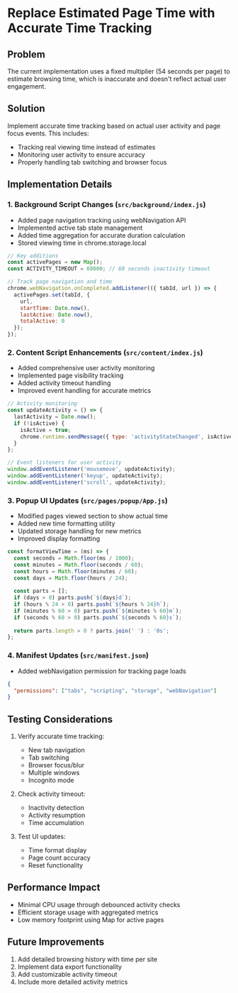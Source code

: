 # Replace Estimated Page Time with Accurate Time Tracking

## Problem
The current implementation uses a fixed multiplier (54 seconds per page) to estimate browsing time, which is inaccurate and doesn't reflect actual user engagement.

## Solution
Implement accurate time tracking based on actual user activity and page focus events. This includes:
- Tracking real viewing time instead of estimates
- Monitoring user activity to ensure accuracy
- Properly handling tab switching and browser focus

## Implementation Details

### 1. Background Script Changes (`src/background/index.js`)
- Added page navigation tracking using webNavigation API
- Implemented active tab state management
- Added time aggregation for accurate duration calculation
- Stored viewing time in chrome.storage.local

```javascript
// Key additions
const activePages = new Map();
const ACTIVITY_TIMEOUT = 60000; // 60 seconds inactivity timeout

// Track page navigation and time
chrome.webNavigation.onCompleted.addListener(({ tabId, url }) => {
  activePages.set(tabId, {
    url,
    startTime: Date.now(),
    lastActive: Date.now(),
    totalActive: 0
  });
});
```

### 2. Content Script Enhancements (`src/content/index.js`)
- Added comprehensive user activity monitoring
- Implemented page visibility tracking
- Added activity timeout handling
- Improved event handling for accurate metrics

```javascript
// Activity monitoring
const updateActivity = () => {
  lastActivity = Date.now();
  if (!isActive) {
    isActive = true;
    chrome.runtime.sendMessage({ type: 'activityStateChanged', isActive });
  }
};

// Event listeners for user activity
window.addEventListener('mousemove', updateActivity);
window.addEventListener('keyup', updateActivity);
window.addEventListener('scroll', updateActivity);
```

### 3. Popup UI Updates (`src/pages/popup/App.js`)
- Modified pages viewed section to show actual time
- Added new time formatting utility
- Updated storage handling for new metrics
- Improved display formatting

```javascript
const formatViewTime = (ms) => {
  const seconds = Math.floor(ms / 1000);
  const minutes = Math.floor(seconds / 60);
  const hours = Math.floor(minutes / 60);
  const days = Math.floor(hours / 24);
  
  const parts = [];
  if (days > 0) parts.push(`${days}d`);
  if (hours % 24 > 0) parts.push(`${hours % 24}h`);
  if (minutes % 60 > 0) parts.push(`${minutes % 60}m`);
  if (seconds % 60 > 0) parts.push(`${seconds % 60}s`);
  
  return parts.length > 0 ? parts.join(' ') : '0s';
};
```

### 4. Manifest Updates (`src/manifest.json`)
- Added webNavigation permission for tracking page loads

```json
{
  "permissions": ["tabs", "scripting", "storage", "webNavigation"]
}
```

## Testing Considerations
1. Verify accurate time tracking:
   - New tab navigation
   - Tab switching
   - Browser focus/blur
   - Multiple windows
   - Incognito mode

2. Check activity timeout:
   - Inactivity detection
   - Activity resumption
   - Time accumulation

3. Test UI updates:
   - Time format display
   - Page count accuracy
   - Reset functionality

## Performance Impact
- Minimal CPU usage through debounced activity checks
- Efficient storage usage with aggregated metrics
- Low memory footprint using Map for active pages

## Future Improvements
1. Add detailed browsing history with time per site
2. Implement data export functionality
3. Add customizable activity timeout
4. Include more detailed activity metrics